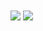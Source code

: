 <img align="center" src="https://github-readme-stats.vercel.app/api?username=bat-kryptonyte&show_icons=true&hide_border=true">
<img align="center" src="https://komarev.com/ghpvc/?username=bat-kryptonyte&color=brightgreen" />
